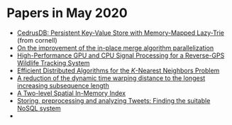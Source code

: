 # Papers in May 2020

- [CedrusDB: Persistent Key-Value Store with Memory-Mapped Lazy-Trie](https://arxiv.org/pdf/2005.13762v1.pdf) (from cornell)
- [On the improvement of the in-place merge algorithm parallelization](https://arxiv.org/pdf/2005.12648v1.pdf)
- [High-Performance GPU and CPU Signal Processing for a Reverse-GPS  Wildlife Tracking System](http://arxiv.org/abs/2005.10445v1)
- [Efficient Distributed Algorithms for the $K$-Nearest Neighbors Problem](http://arxiv.org/abs/2005.07373v2)
- [A reduction of the dynamic time warping distance to the longest  increasing subsequence length](http://arxiv.org/abs/2005.09169v1)
- [A Two-level Spatial In-Memory Index](http://arxiv.org/abs/2005.08600v1)
- [Storing, preprocessing and analyzing Tweets: Finding the suitable NoSQL  system](http://arxiv.org/abs/2005.01393v1)
- 

